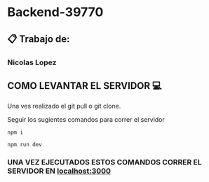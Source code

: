 # Backend-39770 

## 📋 Trabajo de: 
### Nicolas Lopez 

## COMO LEVANTAR EL SERVIDOR 💻

Una ves realizado el git pull o git clone. 

Seguir los sugientes comandos para correr el servidor

```
npm i

npm run dev

```
### UNA VEZ EJECUTADOS ESTOS COMANDOS CORRER EL SERVIDOR EN  [localhost:3000](localhost:3000) 
